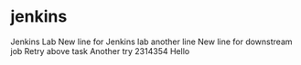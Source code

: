 # jenkins
Jenkins Lab
New line for Jenkins lab
another line
New line for downstream job
Retry above task
Another try
2314354
Hello

